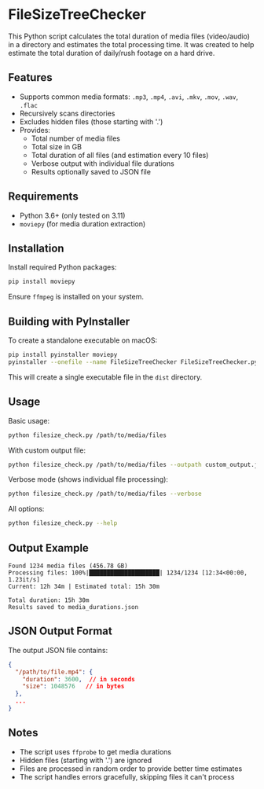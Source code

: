 # FileSizeTreeChecker

This Python script calculates the total duration of media files (video/audio) in a directory and estimates the total processing time. It was created to help estimate the total duration of daily/rush footage on a hard drive.

## Features

- Supports common media formats: `.mp3`, `.mp4`, `.avi`, `.mkv`, `.mov`, `.wav`, `.flac`
- Recursively scans directories
- Excludes hidden files (those starting with '.')
- Provides:
  - Total number of media files
  - Total size in GB
  - Total duration of all files (and estimation every 10 files)
  - Verbose output with individual file durations
  - Results optionally saved to JSON file

## Requirements

- Python 3.6+ (only tested on 3.11)
- `moviepy` (for media duration extraction)

## Installation

Install required Python packages:
```bash
pip install moviepy
```

Ensure `ffmpeg` is installed on your system.

## Building with PyInstaller

To create a standalone executable on macOS:

```bash
pip install pyinstaller moviepy
pyinstaller --onefile --name FileSizeTreeChecker FileSizeTreeChecker.py --argv-emulation --optimize 2 --target-architecture x86_64 --clean --console --hidden-import=imageio_ffmpeg
```

This will create a single executable file in the `dist` directory.

## Usage

Basic usage:
```bash
python filesize_check.py /path/to/media/files
```

With custom output file:
```bash
python filesize_check.py /path/to/media/files --outpath custom_output.json
```

Verbose mode (shows individual file processing):
```bash
python filesize_check.py /path/to/media/files --verbose
```

All options:
```bash
python filesize_check.py --help
```

## Output Example

```
Found 1234 media files (456.78 GB)
Processing files: 100%|████████████████████| 1234/1234 [12:34<00:00,  1.23it/s]
Current: 12h 34m | Estimated total: 15h 30m

Total duration: 15h 30m
Results saved to media_durations.json
```

## JSON Output Format

The output JSON file contains:
```json
{
  "/path/to/file.mp4": {
    "duration": 3600,  // in seconds
    "size": 1048576   // in bytes
  },
  ...
}
```

## Notes

- The script uses `ffprobe` to get media durations
- Hidden files (starting with '.') are ignored
- Files are processed in random order to provide better time estimates
- The script handles errors gracefully, skipping files it can't process
